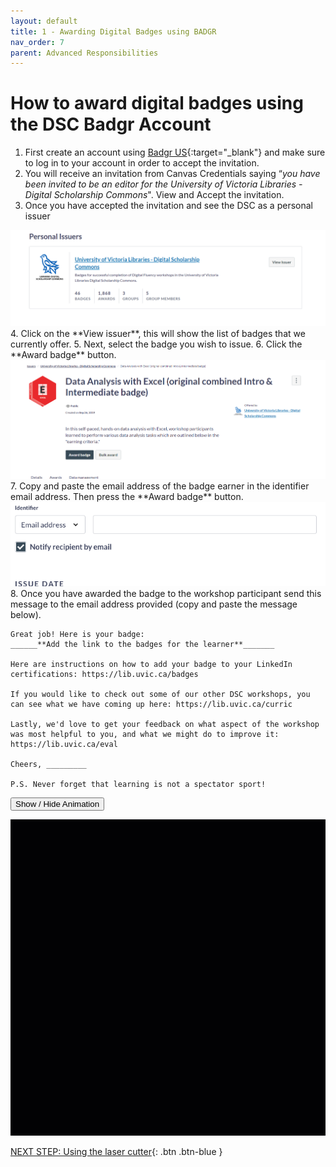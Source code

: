 ```yaml
---
layout: default
title: 1 - Awarding Digital Badges using BADGR
nav_order: 7
parent: Advanced Responsibilities
---
```


# How to award digital badges using the DSC Badgr Account
1. First create an account using [Badgr US](https://badgr.com/auth/login){:target="_blank"}  and make sure to log in to your account in order to accept the invitation.
2. You will receive an invitation from Canvas Credentials saying “_you have been invited to be an editor for the University of Victoria Libraries -Digital Scholarship Commons_". View and Accept the invitation.
3. Once you have accepted the invitation and see the DSC as a personal issuer
<img src="images/issuer.png">
4. Click on the **View issuer**, this will show the list of badges that we currently offer.
5. Next, select the badge you wish to issue.
6. Click the **Award badge** button.
   <img src="images/badge-award.png">
7. Copy and paste the email address of the badge earner in the identifier email address. Then press the **Award badge** button.
 <img src="images/email.png">  
8. Once you have awarded the badge to the workshop participant send this message to the email address provided (copy and paste the message below).

```
Great job! Here is your badge:
______**Add the link to the badges for the learner**_______

Here are instructions on how to add your badge to your LinkedIn certifications: https://lib.uvic.ca/badges

If you would like to check out some of our other DSC workshops, you can see what we have coming up here: https://lib.uvic.ca/curric

Lastly, we'd love to get your feedback on what aspect of the workshop was most helpful to you, and what we might do to improve it: https://lib.uvic.ca/eval

Cheers, _________

P.S. Never forget that learning is not a spectator sport!

```
  <button onclick="toggle('gif1')">Show / Hide Animation </button>
<div id="gif1">
      <img src="images/badgr-digital-badges.gif">
      </div>

 <script>  

    function toggle(input) {
        var x = document.getElementById(input);
        if (x.style.display === "none") {
            x.style.display = "block";
        } else {
            x.style.display = "none";
        }
    }
</script>

[NEXT STEP: Using the laser cutter](laser_adv.html){: .btn .btn-blue }
